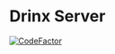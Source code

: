 # Drinx Server

[![CodeFactor](https://www.codefactor.io/repository/github/projectdrinx/drinx-server/badge)](https://www.codefactor.io/repository/github/projectdrinx/drinx-server)
